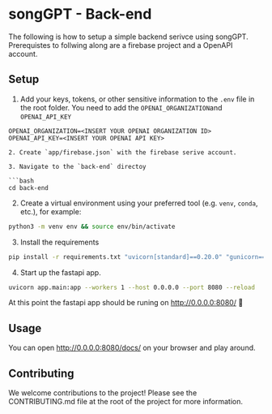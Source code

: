 # songGPT - Back-end

The following is how to setup a simple backend serivce using songGPT. Prerequistes to follwing along are a firebase project and
a OpenAPI account.

## Setup

1.  Add your keys, tokens, or other sensitive information to the `.env` file in the root folder. You need to add the `OPENAI_ORGANIZATION`and `OPENAI_API_KEY`

```env
OPENAI_ORGANIZATION=<INSERT YOUR OPENAI ORGANIZATION ID>
OPENAI_API_KEY=<INSERT YOUR OPENAI API KEY>

2. Create `app/firebase.json` with the firebase serive account.

3. Navigate to the `back-end` directoy

```bash
cd back-end
```

2. Create a virtual environment using your preferred tool (e.g. `venv`, `conda`, etc.), for example:

```bash
python3 -m venv env && source env/bin/activate
```

3. Install the requirements

```bash
pip install -r requirements.txt "uvicorn[standard]==0.20.0" "gunicorn==20.1.0"
```

4. Start up the fastapi app.

```bash
uvicorn app.main:app --workers 1 --host 0.0.0.0 --port 8080 --reload
```

At this point the fastapi app should be runing on http://0.0.0.0:8080/ 🎉

## Usage

You can open http://0.0.0.0:8080/docs/ on your browser and play around.

## Contributing

We welcome contributions to the project! Please see the CONTRIBUTING.md file at the root of the project for more information.